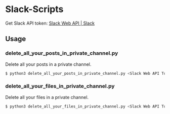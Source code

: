 # Slack-Scripts

Get Slack API token: [Slack Web API | Slack](https://api.slack.com/web)

## Usage

### delete_all_your_posts_in_private_channel.py

Delete all your posts in a private channel.

```sh
$ python3 delete_all_your_posts_in_private_channel.py <Slack Web API Token> <Your Slack Name> <Private Channel Name>
```


### delete_all_your_files_in_private_channel.py

Delete all your files in a private channel.

```sh
$ python3 delete_all_your_files_in_private_channel.py <Slack Web API Token> <Your Slack Name> <Private Channel Name>
```
